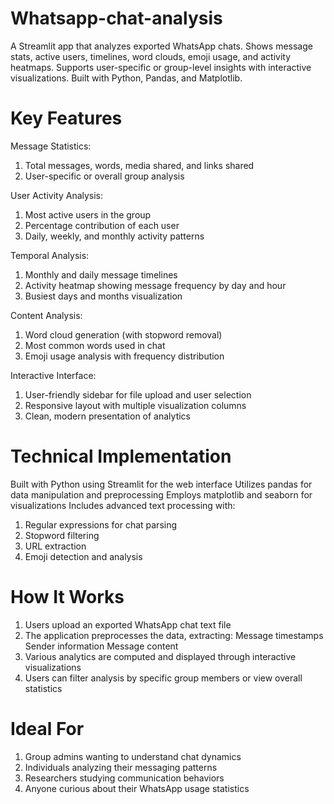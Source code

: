 # Whatsapp-chat-analysis
A Streamlit app that analyzes exported WhatsApp chats. Shows message stats, active users, timelines, word clouds, emoji usage, and activity heatmaps. Supports user-specific or group-level insights with interactive visualizations. Built with Python, Pandas, and Matplotlib.

# Key Features
Message Statistics:
1. Total messages, words, media shared, and links shared
2. User-specific or overall group analysis

User Activity Analysis:
1. Most active users in the group
2. Percentage contribution of each user
3. Daily, weekly, and monthly activity patterns

Temporal Analysis:
1. Monthly and daily message timelines
2. Activity heatmap showing message frequency by day and hour
3. Busiest days and months visualization

Content Analysis:
1. Word cloud generation (with stopword removal)
2. Most common words used in chat
3. Emoji usage analysis with frequency distribution

Interactive Interface:
1. User-friendly sidebar for file upload and user selection
2. Responsive layout with multiple visualization columns
3. Clean, modern presentation of analytics

# Technical Implementation
Built with Python using Streamlit for the web interface
Utilizes pandas for data manipulation and preprocessing
Employs matplotlib and seaborn for visualizations
Includes advanced text processing with:
  1. Regular expressions for chat parsing
  2. Stopword filtering
  3. URL extraction
  4. Emoji detection and analysis

# How It Works
1. Users upload an exported WhatsApp chat text file
2. The application preprocesses the data, extracting:
  Message timestamps
  Sender information
  Message content
3. Various analytics are computed and displayed through interactive visualizations
4. Users can filter analysis by specific group members or view overall statistics

# Ideal For
1. Group admins wanting to understand chat dynamics
2. Individuals analyzing their messaging patterns
3. Researchers studying communication behaviors
4. Anyone curious about their WhatsApp usage statistics
